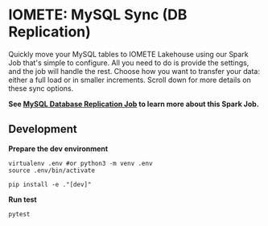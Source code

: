 # IOMETE: MySQL Sync (DB Replication)

Quickly move your MySQL tables to IOMETE Lakehouse using our Spark Job that's simple to configure. All you need to do is provide the settings, and the job will handle the rest. Choose how you want to transfer your data: either a full load or in smaller increments. Scroll down for more details on these sync options.

**See [MySQL Database Replication Job](https://iomete.com/docs/iomete-spark-job/mysql-database-replication-job) to learn more about this Spark Job.**

## Development

**Prepare the dev environment**

```shell
virtualenv .env #or python3 -m venv .env
source .env/bin/activate

pip install -e ."[dev]"
```

**Run test**

```shell
pytest
```